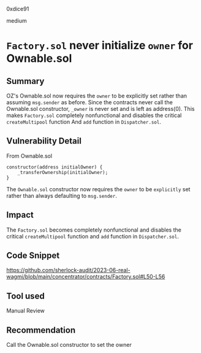 0xdice91

medium

# `Factory.sol` never initialize `owner` for Ownable.sol

## Summary
OZ's Ownable.sol now requires the `owner` to be explicitly set rather than assuming `msg.sender` as before. Since the contracts never call the Ownable.sol constructor, `_owner` is never set and is left as address(0). This makes `Factory.sol` completely nonfunctional and disables the critical `createMultipool` function And `add` function in `Dispatcher.sol`.
## Vulnerability Detail

From Ownable.sol

```solidity
constructor(address initialOwner) {
    _transferOwnership(initialOwner);
}
```
The `Ownable.sol` constructor now requires the `owner` to be `explicitly` set rather than always defaulting to `msg.sender`.
## Impact
The `Factory.sol` becomes completely nonfunctional and disables the critical `createMultipool` function and `add` function in `Dispatcher.sol`.
## Code Snippet
https://github.com/sherlock-audit/2023-06-real-wagmi/blob/main/concentrator/contracts/Factory.sol#L50-L56

## Tool used
Manual Review

## Recommendation
Call the Ownable.sol constructor to set the owner